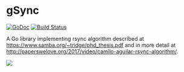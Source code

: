 # gSync

[![GoDoc](https://godoc.org/github.com/c4milo/gsync?status.svg)](https://godoc.org/github.com/c4milo/gsync)
[![Build Status](https://travis-ci.org/c4milo/gsync.svg?branch=master)](https://travis-ci.org/c4milo/gsync)

A Go library implementing rsync algorithm described at https://www.samba.org/~tridge/phd_thesis.pdf and in more detail at http://paperswelove.org/2017/video/camilo-aguilar-rsync-algorithm/.

![](https://cldup.com/RbP31xBun9.png)
